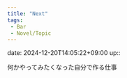 ```yaml
---
title: "Next"
tags:
 - Bar
 - Novel/Topic
---
```


date: 2024-12-20T14:05:22+09:00
up::

何かやってみたくなった自分で作る仕事